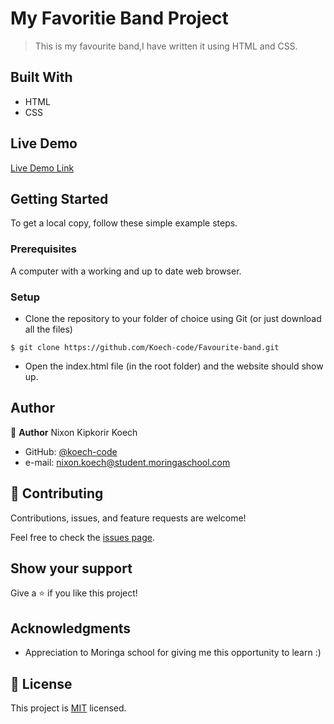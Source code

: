 

# My Favoritie Band Project

> This is my favourite band,I have written it using HTML and CSS.

## Built With

- HTML
- CSS
 

## Live Demo

[Live Demo Link](https://koech-code.github.io/Favourite-band/)


## Getting Started

To get a local copy, follow these simple example steps.

### Prerequisites

A computer with a working and up to date web browser.

### Setup

- Clone the repository to your folder of choice using Git (or just download all the files)
```
$ git clone https://github.com/Koech-code/Favourite-band.git

```
- Open the index.html file (in the root folder) and the website should show up.

## Author

👤 **Author**
Nixon Kipkorir Koech
- GitHub: [@koech-code](https://github.com/Koech-code)
- e-mail: nixon.koech@student.moringaschool.com






## 🤝 Contributing

Contributions, issues, and feature requests are welcome!

Feel free to check the [issues page](feature_request.md).

## Show your support

Give a ⭐️ if you like this project!

## Acknowledgments

- Appreciation to  Moringa school for giving me this opportunity to learn :)

## 📝 License

This project is [MIT](LICENCE) licensed.
